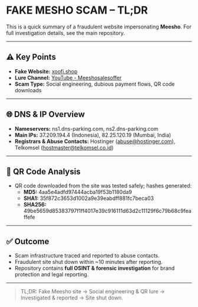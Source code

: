 # FAKE MESHO SCAM – TL;DR

This is a quick summary of a fraudulent website impersonating **Meesho**. For full investigation details, see the main repository.

---

## ⚠️ Key Points

- **Fake Website:** [xoofi.shop](https://xoofi.shop)  
- **Lure Channel:** [YouTube - Meeshosalesoffer](https://www.youtube.com/@Meeshosalesoffer)  
- **Scam Type:** Social engineering, dubious payment flows, QR code downloads  

---

## 🌐 DNS & IP Overview

- **Nameservers:** ns1.dns-parking.com, ns2.dns-parking.com  
- **Main IPs:** 37.209.194.4 (Indonesia), 82.25.120.19 (Mumbai, India)  
- **Registrars & Abuse Contacts:** Hostinger (abuse@hostinger.com), Telkomsel (hostmaster@telkomsel.co.id)  

---

## 📱 QR Code Analysis

- QR code downloaded from the site was tested safely; hashes generated:  
  - **MD5:** 4aa5e4adfd97444acba19f53b1180da9  
  - **SHA1:** 35f872c3653d1002a9e39eabdff881fc7beca03  
  - **SHA256:** 49be5659d85383797f1ff4017e39c916111d63d2c11129f6c79b68c9feaffefe  

---

## ✅ Outcome

- Scam infrastructure traced and reported to abuse contacts.  
- Fraudulent site shut down within ~10 minutes after reporting.  
- Repository contains **full OSINT & forensic investigation** for brand protection and legal reporting.  

---

> TL;DR: Fake Meesho site → Social engineering & QR lure → Investigated & reported → Site shut down.  
